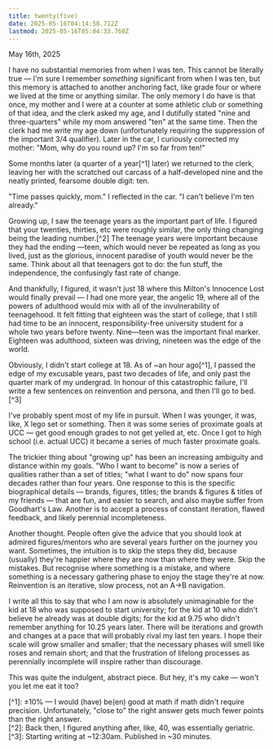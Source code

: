 ```yaml
---
title: twenty(five)
date: 2025-05-16T04:14:58.712Z
lastmod: 2025-05-16T05:04:33.760Z
---
```

May 16th, 2025

I have no substantial memories from when I was ten. This cannot be literally true — I'm sure I remember *something* significant from when I was ten, but this memory is attached to another anchoring fact, like grade four or where we lived at the time or anything similar. The only memory I do have is that once, my mother and I were at a counter at some athletic club or something of that idea, and the clerk asked my age, and I dutifully stated "nine and three-quarters" while my mom answered "ten" at the same time. Then the clerk had me write my age down (unfortunately requiring the suppression of the important 3/4 qualifier). Later in the car, I curiously corrected my mother: "Mom, why do you round up? I'm so far from ten!"

Some months later (a quarter of a year\[^1] later) we returned to the clerk, leaving her with the scratched out carcass of a half-developed nine and the neatly printed, fearsome double digit: ten.

"Time passes quickly, mom." I reflected in the car. "I can't believe I'm ten already."

Growing up, I saw the teenage years as the important part of life. I figured that your twenties, thirties, etc were roughly similar, the only thing changing being the leading number.\[^2] The teenage years were important because they had the ending —teen, which would never be repeated as long as you lived, just as the glorious, innocent paradise of youth would never be the same. Think about all that teenagers got to do: the fun stuff, the independence, the confusingly fast rate of change.

And thankfully, I figured, it wasn't just 18 where this Milton's Innocence Lost would finally prevail — I had one more year, the angelic 19, where all of the powers of adulthood would mix with all of the invulnerability of teenagehood.  It felt fitting that eighteen was the start of college, that I still had time to be an innocent, responsibility-free university student for a whole two years before twenty. Nine—teen was the important final marker. Eighteen was adulthood, sixteen was driving, nineteen was the edge of the world.

Obviously, I didn't start college at 18. As of ~an hour ago\[^1], I passed the edge of my excusable years, past two decades of life, and only past the quarter mark of my undergrad. In honour of this catastrophic failure, I'll write a few sentences on reinvention and persona, and then I'll go to bed.\[^3]

I've probably spent most of my life in pursuit. When I was younger, it was, like, X lego set or something. Then it was some series of proximate goals at UCC — get good enough grades to not get yelled at, etc. Once I got to high school (i.e. actual UCC) it became a series of much faster proximate goals.

The trickier thing about "growing up" has been an increasing ambiguity and distance within my goals. "Who I want to become" is now a series of qualities rather than a set of titles; "what I want to do" now spans four decades rather than four years. One response to this is the specific biographical details — brands, figures, titles; the brands & figures & titles of my friends — that are fun, and easier to search, and also maybe suffer from Goodhart's Law. Another is to accept a process of constant iteration, flawed feedback, and likely perennial incompleteness.

Another thought. People often give the advice that you should look at admired figures/mentors who are several years further on the journey you want. Sometimes, the intuition is to skip the steps they did, because (usually) they're happier where they are now than where they were. Skip the mistakes. But recognise where something is a mistake, and where something is a necessary gathering phase to enjoy the stage they're at now. Reinvention is an iterative, slow process, not an A->B navigation.

I write all this to say that who I am now is absolutely unimaginable for the kid at 18 who was supposed to start university; for the kid at 10 who didn't believe he already was at double digits; for the kid at 9.75 who didn't remember anything for 10.25 years later. There will be iterations and growth and changes at a pace that will probably rival my last ten years. I hope their scale will grow smaller and smaller; that the necessary phases will smell like roses and remain short; and that the frustration of lifelong processes as perennially incomplete will inspire rather than discourage.

This was quite the indulgent, abstract piece. But hey, it's my cake — won't you let me eat it too?

\[^1]: ±10% — I would (have) be(en) good at math if math didn't require precision. Unfortunately, "close to" the right answer gets much fewer points than the right answer.\
\[^2]: Back then, I figured anything after, like, 40, was essentially geriatric.\
\[^3]: Starting writing at ~12:30am. Published in ~30 minutes.
